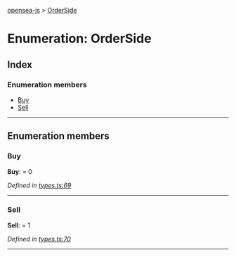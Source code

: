 [opensea-js](../README.md) > [OrderSide](../enums/orderside.md)

# Enumeration: OrderSide

## Index

### Enumeration members

* [Buy](orderside.md#buy)
* [Sell](orderside.md#sell)

---

## Enumeration members

<a id="buy"></a>

###  Buy

**Buy**:  = 0

*Defined in [types.ts:69](https://github.com/ProjectOpenSea/opensea-js/blob/7a8f863/src/types.ts#L69)*

___
<a id="sell"></a>

###  Sell

**Sell**:  = 1

*Defined in [types.ts:70](https://github.com/ProjectOpenSea/opensea-js/blob/7a8f863/src/types.ts#L70)*

___

